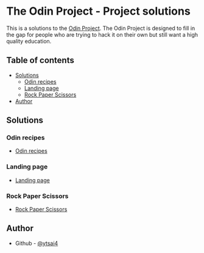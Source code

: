 # The Odin Project - Project solutions

This is a solutions to the [Odin Project](https://www.theodinproject.com/about). The Odin Project is designed to fill in the gap for people who are trying to hack it on their own but still want a high quality education.

## Table of contents

- [Solutions](#solutions)
  - [Odin recipes](#odin-recipes)
  - [Landing page](#landing-page)
  - [Rock Paper Scissors](#rock-paper-scissors)
- [Author](#author)

## Solutions

### Odin recipes

- [Odin recipes](https://github.com/ytsai4/OdinProject/tree/master/odin-recipes)

### Landing page

- [Landing page](https://github.com/ytsai4/OdinProject/tree/master/landing-page)

### Rock Paper Scissors

- [Rock Paper Scissors](https://github.com/ytsai4/OdinProject/tree/master/rock-paper-scissors)

## Author

- Github - [@ytsai4](https://github.com/ytsai4)

